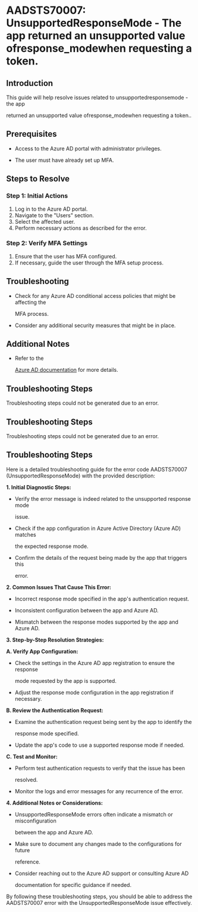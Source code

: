 
# AADSTS70007: UnsupportedResponseMode - The app returned an unsupported value ofresponse\_modewhen requesting a token.


## Introduction

This guide will help resolve issues related to unsupportedresponsemode - the app

returned an unsupported value ofresponse\_modewhen requesting a token..


## Prerequisites


* Access to the Azure AD portal with administrator privileges.

* The user must have already set up MFA.


## Steps to Resolve


### Step 1: Initial Actions

1. Log in to the Azure AD portal.
2. Navigate to the "Users" section.
3. Select the affected user.
4. Perform necessary actions as described for the error.


### Step 2: Verify MFA Settings

1. Ensure that the user has MFA configured.
2. If necessary, guide the user through the MFA setup process.


## Troubleshooting


* Check for any Azure AD conditional access policies that might be affecting the

  MFA process.

* Consider any additional security measures that might be in place.


## Additional Notes


* Refer to the

  [Azure AD 
documentation](https://learn.microsoft.com/en-us/azure/active-directory/)
  for more details.


## Troubleshooting Steps

Troubleshooting steps could not be generated due to an error.


## Troubleshooting Steps

Troubleshooting steps could not be generated due to an error.


## Troubleshooting Steps

Here is a detailed troubleshooting guide for the error code AADSTS70007
(UnsupportedResponseMode) with the provided description:

**1. Initial Diagnostic Steps:**


* Verify the error message is indeed related to the unsupported response mode

  issue.

* Check if the app configuration in Azure Active Directory (Azure AD) matches

  the expected response mode.

* Confirm the details of the request being made by the app that triggers this

  error.

**2. Common Issues That Cause This Error:**


* Incorrect response mode specified in the app's authentication request.

* Inconsistent configuration between the app and Azure AD.

* Mismatch between the response modes supported by the app and Azure AD.

**3. Step-by-Step Resolution Strategies:**

**A. Verify App Configuration:**


* Check the settings in the Azure AD app registration to ensure the response

  mode requested by the app is supported.

* Adjust the response mode configuration in the app registration if necessary.

**B. Review the Authentication Request:**


* Examine the authentication request being sent by the app to identify the

  response mode specified.

* Update the app's code to use a supported response mode if needed.

**C. Test and Monitor:**


* Perform test authentication requests to verify that the issue has been

  resolved.

* Monitor the logs and error messages for any recurrence of the error.

**4. Additional Notes or Considerations:**


* UnsupportedResponseMode errors often indicate a mismatch or misconfiguration

  between the app and Azure AD.

* Make sure to document any changes made to the configurations for future

  reference.

* Consider reaching out to the Azure AD support or consulting Azure AD

  documentation for specific guidance if needed.

By following these troubleshooting steps, you should be able to address the
AADSTS70007 error with the UnsupportedResponseMode issue effectively.